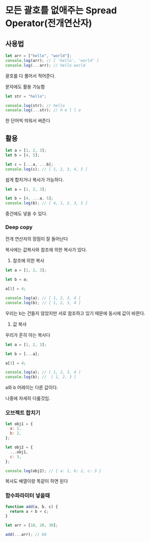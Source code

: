 # 모든 괄호를 없애주는 Spread Operator(전개연산자)

## 사용법

```jsx
let arr = ["hello", "world"];
console.log(arr); // [ 'hello', 'world' ]
console.log(...arr); // hello world
```

괄호를 다 풀어서 적어준다.

문자에도 활용 가능함

```jsx
let str = "hello";

console.log(str); // hello
console.log(...str); // h e l l o
```

한 단어씩 띄워서 써준다

## 활용

```jsx
let a = [1, 2, 3];
let b = [4, 5];

let c = [...a, ...b];
console.log(c); // [ 1, 2, 3, 4, 5 ]
```

쉽게 합치거나 복사가 가능하다.

```jsx
let a = [1, 2, 3];

let b = [4, ...a, 5];
console.log(b); // [ 4, 1, 2, 3, 5 ]
```

중간에도 넣을 수 있다.

### Deep copy

전개 연산자의 장점이 잘 들어난다

복사에는 값복사와 참조에 의한 복사가 있다.

1. 참조에 의한 복사

```jsx
let a = [1, 2, 3];

let b = a;

a[3] = 4;

console.log(a); // [ 1, 2, 3, 4 ]
console.log(b); // [ 1, 2, 3, 4 ]
```

우리는 b는 건들지 않았지만 서로 참조하고 있기 때문에 동시에 값이 바뀐다.

1. 값 복사

우리가 흔히 아는 복사다

```jsx
let a = [1, 2, 3];

let b = [...a];

a[3] = 4;

console.log(a); // [ 1, 2, 3, 4 ]
console.log(b); //  [ 1, 2, 3 ]
```

a와 b 어레이는 다른 값이다.

나중에 자세히 다룰것임.

### 오브젝트 합치기

```jsx
let obj1 = {
  a: 1,
  b: 2,
};

let obj2 = {
  ...obj1,
  c: 3,
};

console.log(obj2); // { a: 1, b: 2, c: 3 }
```

복사도 배열이랑 똑같이 하면 된다

### 함수파라미터 넣을때

```jsx
function add(a, b, c) {
  return a + b + c;
}

let arr = [10, 20, 30];

add(...arr); // 60
```
